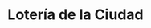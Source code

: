 ---
title: "Lotería de la Ciudad"
url: /ciudad-autonoma-de-buenos-aires/loteria-de-la-ciudad-avenida-cabildo-2/
shop: lotería
---